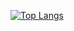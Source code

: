 [![Top Langs](https://github-readme-stats.vercel.app/api/top-langs/?username=kotyara67&layout=donut-vertical&theme=radical)](https://github.com/kotyara67)

<!---
kotyara67/kotyara67 is a ✨ special ✨ repository because its `README.md` (this file) appears on your GitHub profile.
You can click the Preview link to take a look at your changes.
--->
